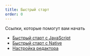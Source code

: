 ```yaml
---
title: Быстрый старт
order: 0
---
```


Ссылки, которые помогут вам начать

- [Быстрый старт с JavaScript](/guide/javascript/quickstart)
- [Быстрый старт с Native](/guide/native/quickstart)
- [Настройка редактора](/guide/editor-setup)
